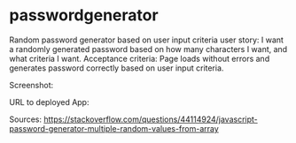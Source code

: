 # passwordgenerator
Random password generator based on user input criteria
user story:
I want a randomly generated password based on how many characters I want, and what criteria I want.
Acceptance criteria:
Page loads without errors and generates password correctly based on user input criteria.


Screenshot:

URL to deployed App:

Sources:
https://stackoverflow.com/questions/44114924/javascript-password-generator-multiple-random-values-from-array
